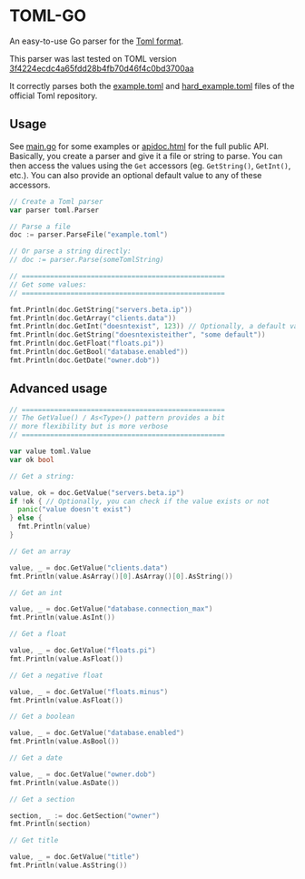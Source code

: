 TOML-GO
=======

An easy-to-use Go parser for the [Toml format](https://github.com/mojombo/toml).

This parser was last tested on TOML version [3f4224ecdc4a65fdd28b4fb70d46f4c0bd3700aa](https://github.com/mojombo/toml/tree/00f11b019406531c8c7989846b1c1a54e9b8d8bb)

It correctly parses both the [example.toml](https://github.com/mojombo/toml/blob/master/tests/example.toml) and [hard_example.toml](https://github.com/mojombo/toml/blob/master/tests/hard_example.toml) files of the official Toml repository.

Usage
-----

See [main.go](main.go) for some examples or [apidoc.html](apidoc.html) for the full public API. Basically, you create a parser and give it a file or string to parse. You can then access the values using the `Get` accessors (eg. `GetString()`, `GetInt()`, etc.). You can also provide an optional default value to any of these accessors.

```go
// Create a Toml parser
var parser toml.Parser

// Parse a file
doc := parser.ParseFile("example.toml")

// Or parse a string directly:
// doc := parser.Parse(someTomlString)

// ==================================================
// Get some values:
// ==================================================

fmt.Println(doc.GetString("servers.beta.ip"))
fmt.Println(doc.GetArray("clients.data"))
fmt.Println(doc.GetInt("doesntexist", 123)) // Optionally, a default value can be provided
fmt.Println(doc.GetString("doesntexisteither", "some default"))
fmt.Println(doc.GetFloat("floats.pi"))
fmt.Println(doc.GetBool("database.enabled"))
fmt.Println(doc.GetDate("owner.dob"))
```

Advanced usage
--------------

```go
// ==================================================
// The GetValue() / As<Type>() pattern provides a bit
// more flexibility but is more verbose
// ==================================================

var value toml.Value
var ok bool

// Get a string:

value, ok = doc.GetValue("servers.beta.ip")
if !ok { // Optionally, you can check if the value exists or not
  panic("value doesn't exist")
} else {
  fmt.Println(value)
}

// Get an array

value, _ = doc.GetValue("clients.data")
fmt.Println(value.AsArray()[0].AsArray()[0].AsString())

// Get an int

value, _ = doc.GetValue("database.connection_max")
fmt.Println(value.AsInt())

// Get a float

value, _ = doc.GetValue("floats.pi")
fmt.Println(value.AsFloat())

// Get a negative float

value, _ = doc.GetValue("floats.minus")
fmt.Println(value.AsFloat())

// Get a boolean

value, _ = doc.GetValue("database.enabled")
fmt.Println(value.AsBool())

// Get a date

value, _ = doc.GetValue("owner.dob")
fmt.Println(value.AsDate())

// Get a section

section, _ := doc.GetSection("owner")
fmt.Println(section)

// Get title

value, _ = doc.GetValue("title")
fmt.Println(value.AsString())
```
